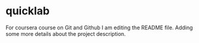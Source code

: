 # quicklab
For coursera course on Git and Github
I am editing the README file. Adding some more details 
about the project description.
